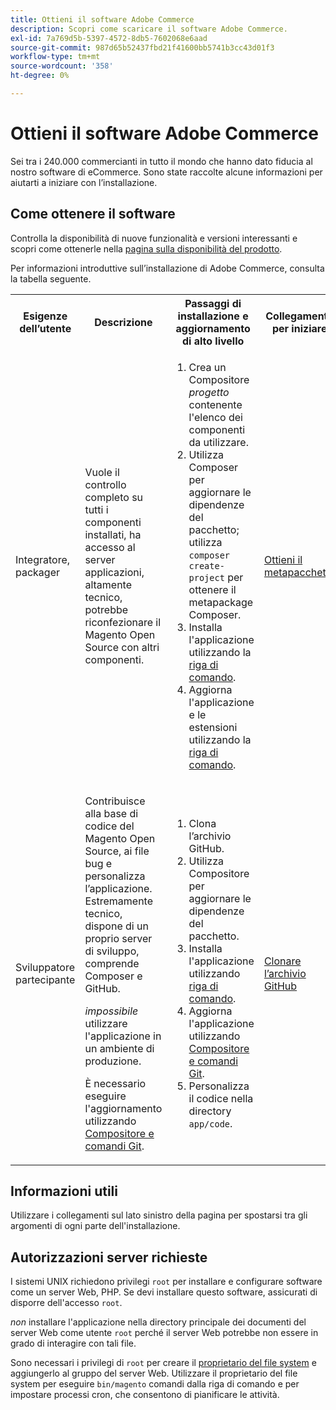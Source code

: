 ```yaml
---
title: Ottieni il software Adobe Commerce
description: Scopri come scaricare il software Adobe Commerce.
exl-id: 7a769d5b-5397-4572-8db5-7602068e6aad
source-git-commit: 987d65b52437fbd21f41600bb5741b3cc43d01f3
workflow-type: tm+mt
source-wordcount: '358'
ht-degree: 0%

---
```


# Ottieni il software Adobe Commerce

Sei tra i 240.000 commercianti in tutto il mondo che hanno dato fiducia al nostro software di eCommerce. Sono state raccolte alcune informazioni per aiutarti a iniziare con l’installazione.

## Come ottenere il software

Controlla la disponibilità di nuove funzionalità e versioni interessanti e scopri come ottenerle nella [pagina sulla disponibilità del prodotto](https://experienceleague.adobe.com/en/docs/commerce-operations/release/product-availability).

Per informazioni introduttive sull’installazione di Adobe Commerce, consulta la tabella seguente.

<table>
    <tbody>
        <tr>
            <th>Esigenze dell’utente</th>
            <th>Descrizione</th>
            <th>Passaggi di installazione e aggiornamento di alto livello</th>
            <th>Collegamento per iniziare</th>
        </tr>
    <tr>
        <td><p>Integratore, packager</p></td>
        <td><p>Vuole il controllo completo su tutti i componenti installati, ha accesso al server applicazioni, altamente tecnico, potrebbe riconfezionare il Magento Open Source con altri componenti.</p>
        </td>
        <td><ol><li>Crea un Compositore <em>progetto</em> contenente l'elenco dei componenti da utilizzare.</li>
            <li>Utilizza Composer per aggiornare le dipendenze del pacchetto; utilizza <code>composer create-project</code> per ottenere il metapackage Composer.</li>
            <li>Installa l'applicazione utilizzando la <a href="../advanced.md">riga di comando</a>.</li>
        <li>Aggiorna l'applicazione e le estensioni utilizzando la <a href="../../upgrade/implementation/perform-upgrade.md">riga di comando</a>.</li></ol></td>
        <td><p><a href="../composer.md">Ottieni il metapacchetto</a></p></td>
    </tr>
    <tr>
        <td><p>Sviluppatore partecipante</p></td>
        <td><p>Contribuisce alla base di codice del Magento Open Source, ai file bug e personalizza l’applicazione. Estremamente tecnico, dispone di un proprio server di sviluppo, comprende Composer e GitHub.</p>
            <p><em>impossibile</em> utilizzare l'applicazione in un ambiente di produzione.</p>
      <p>È necessario eseguire l'aggiornamento utilizzando <a href="../../upgrade/developer/git-installs.md">Compositore e comandi Git</a>.</p></td>
        <td><ol><li>Clona l’archivio GitHub.</li>
            <li>Utilizza Compositore per aggiornare le dipendenze del pacchetto.</li>
            <li>Installa l'applicazione utilizzando <a href="../advanced.md">riga di comando</a>.</li>
            <li>Aggiorna l'applicazione utilizzando <a href="../../upgrade/developer/git-installs.md">Compositore e comandi Git</a>.</li>
            <li>Personalizza il codice nella directory <code>app/code</code>.</li></ol></td>
        <td><p><a href="https://developer.adobe.com/commerce/contributor/guides/install/clone-repository/">Clonare l’archivio GitHub</a></p></td>
    </tr>
    </tbody>
</table>

## Informazioni utili

Utilizzare i collegamenti sul lato sinistro della pagina per spostarsi tra gli argomenti di ogni parte dell&#39;installazione.

## Autorizzazioni server richieste

I sistemi UNIX richiedono privilegi `root` per installare e configurare software come un server Web, PHP. Se devi installare questo software, assicurati di disporre dell&#39;accesso `root`.

*non* installare l&#39;applicazione nella directory principale dei documenti del server Web come utente `root` perché il server Web potrebbe non essere in grado di interagire con tali file.

Sono necessari i privilegi di `root` per creare il [proprietario del file system](file-system/overview.md) e aggiungerlo al gruppo del server Web. Utilizzare il proprietario del file system per eseguire `bin/magento` comandi dalla riga di comando e per impostare processi cron, che consentono di pianificare le attività.
